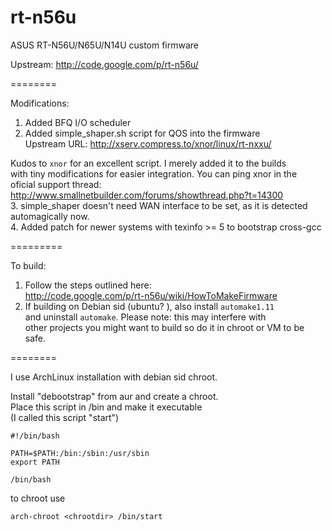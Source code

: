 rt-n56u
=======

ASUS RT-N56U/N65U/N14U custom firmware

Upstream: http://code.google.com/p/rt-n56u/

========

Modifications:  
1. Added BFQ I/O scheduler  
2. Added simple_shaper.sh script for QOS into the firmware  
Upstream URL: http://xserv.compress.to/xnor/linux/rt-nxxu/  
  
Kudos to ```xnor``` for an excellent script. I merely added it to the builds  
with tiny modifications for easier integration. You can ping xnor in the  
oficial support thread: http://www.smallnetbuilder.com/forums/showthread.php?t=14300  
3. simple_shaper doesn't need WAN interface to be set, as it is detected automagically now.  
4. Added patch for newer systems with texinfo >= 5 to bootstrap cross-gcc
  
=========
  
To build:  
1. Follow the steps outlined here:  
http://code.google.com/p/rt-n56u/wiki/HowToMakeFirmware  
2. If building on Debian sid (ubuntu? ), also install ```automake1.11```  
   and uninstall ```automake```. Please note: this may interfere with  
   other projects you might want to build so do it in chroot or VM to be safe.  

========  
  
I use ArchLinux installation with debian sid chroot.  

Install "debootstrap" from aur and create a chroot.    
Place this script in <chrootdir>/bin and make it executable  
(I called this script "start")  

```
#!/bin/bash

PATH=$PATH:/bin:/sbin:/usr/sbin
export PATH

/bin/bash
```

to chroot use
```
arch-chroot <chrootdir> /bin/start
```
